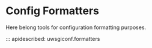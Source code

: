 # Config Formatters

Here belong tools for configuration formatting purposes.

::: apidescribed: uwsgiconf.formatters
